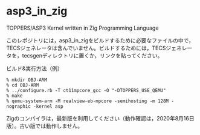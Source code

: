 # asp3_in_zig
TOPPERS/ASP3 Kernel written in Zig Programming Language

このレポジトリには，asp3_in_zigをビルドするために必要なファイルの中で，TECSジェネレータは含んでいません。ビルドするためには，TECSジェネレータを，tecsgenディレクトリに置くか，リンクを貼ってください。

ビルド&実行方法（例）

    % mkdir OBJ-ARM
    % cd OBJ-ARM
    % ../configure.rb -T ct11mpcore_gcc -O "-DTOPPERS_USE_QEMU"
    % make
    % qemu-system-arm -M realview-eb-mpcore -semihosting -m 128M -nographic -kernel asp

Zigのコンパイラは，最新版を利用してください（動作確認は，2020年8月16日版）。古い版では動作しません。
